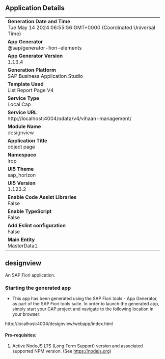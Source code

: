 ## Application Details
|               |
| ------------- |
|**Generation Date and Time**<br>Tue May 14 2024 06:55:56 GMT+0000 (Coordinated Universal Time)|
|**App Generator**<br>@sap/generator-fiori-elements|
|**App Generator Version**<br>1.13.4|
|**Generation Platform**<br>SAP Business Application Studio|
|**Template Used**<br>List Report Page V4|
|**Service Type**<br>Local Cap|
|**Service URL**<br>http://localhost:4004/odata/v4/vihaan-management/
|**Module Name**<br>designview|
|**Application Title**<br>object page|
|**Namespace**<br>lrop|
|**UI5 Theme**<br>sap_horizon|
|**UI5 Version**<br>1.123.2|
|**Enable Code Assist Libraries**<br>False|
|**Enable TypeScript**<br>False|
|**Add Eslint configuration**<br>False|
|**Main Entity**<br>MasterData1|

## designview

An SAP Fiori application.

### Starting the generated app

-   This app has been generated using the SAP Fiori tools - App Generator, as part of the SAP Fiori tools suite.  In order to launch the generated app, simply start your CAP project and navigate to the following location in your browser:

http://localhost:4004/designview/webapp/index.html

#### Pre-requisites:

1. Active NodeJS LTS (Long Term Support) version and associated supported NPM version.  (See https://nodejs.org)


